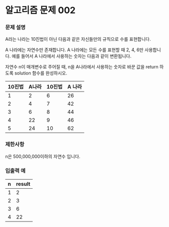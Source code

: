 
# **알고리즘 문제 002**

### **문제 설명**

A라는 나라는 10진법이 아닌 다음과 같은 자신들만의 규칙으로 수를 표현합니다.

A 나라에는 자연수만 존재합니다.
A 나라에는 모든 수를 표현할 때 2, 4, 6만 사용합니다.
예를 들어서 A 나라에서 사용하는 숫자는 다음과 같이 변환됩니다.

자연수 n이 매개변수로 주어질 때, n을 A나라에서 사용하는 숫자로 바꾼 값을 return 하도록 solution 함수를 완성하시오.

| 10진법 | A나라 | 10진법 | A 나라 |
| :----- | :---- | :----- | :----- |
| 1      | 2     | 6      | 26     |
| 2      | 4     | 7      | 42     |
| 3      | 6     | 8      | 44     |
| 4      | 22    | 9      | 46     |
| 5      | 24    | 10     | 62     |


### **제한사항**

n은 500,000,000이하의 자연수 입니다.


### **입출력 예**

| n    | result |
| :--- | :----- |
| 1    | 2      |
| 2    | 3      |
| 3    | 6      |
| 4    | 22     |